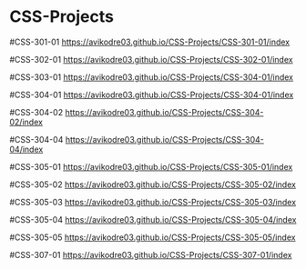 # CSS-Projects
#CSS-301-01
https://avikodre03.github.io/CSS-Projects/CSS-301-01/index

#CSS-302-01
https://avikodre03.github.io/CSS-Projects/CSS-302-01/index

#CSS-303-01
https://avikodre03.github.io/CSS-Projects/CSS-304-01/index

#CSS-304-01
https://avikodre03.github.io/CSS-Projects/CSS-304-01/index

#CSS-304-02
https://avikodre03.github.io/CSS-Projects/CSS-304-02/index

#CSS-304-04
https://avikodre03.github.io/CSS-Projects/CSS-304-04/index

#CSS-305-01
https://avikodre03.github.io/CSS-Projects/CSS-305-01/index

#CSS-305-02
https://avikodre03.github.io/CSS-Projects/CSS-305-02/index

#CSS-305-03
https://avikodre03.github.io/CSS-Projects/CSS-305-03/index

#CSS-305-04
https://avikodre03.github.io/CSS-Projects/CSS-305-04/index

#CSS-305-05
https://avikodre03.github.io/CSS-Projects/CSS-305-05/index

#CSS-307-01
https://avikodre03.github.io/CSS-Projects/CSS-307-01/index
